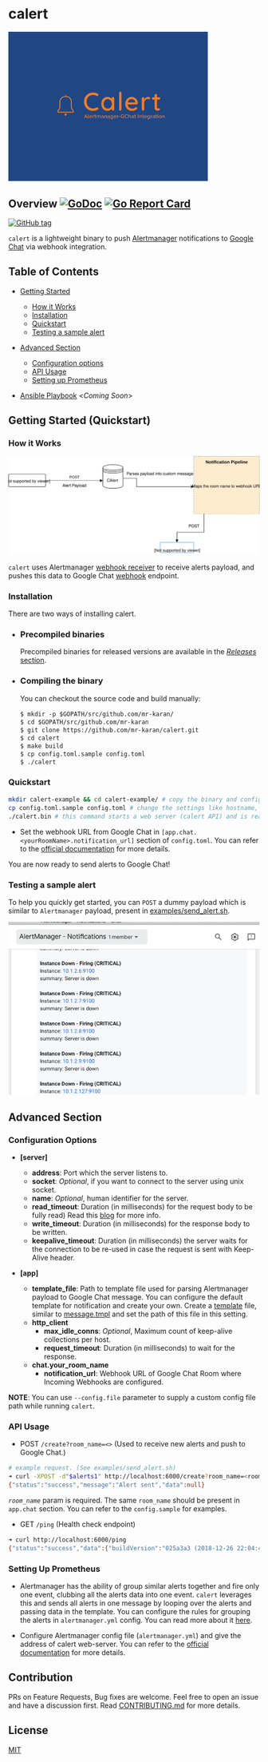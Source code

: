 # calert

<img src="images/logo.png" width="400">

## Overview [![GoDoc](https://godoc.org/github.com/mr-karan/calert?status.svg)](https://godoc.org/github.com/mr-karan/calert) [![Go Report Card](https://goreportcard.com/badge/github.com/mr-karan/calert)](https://goreportcard.com/report/github.com/mr-karan/calert)

[![GitHub tag](https://img.shields.io/github/tag/mr-karan/calert.svg)](https://github.com/mr-karan/calert/releases/)

`calert` is a lightweight binary to push [Alertmanager](https://github.com/prometheus/alertmanager) notifications to [Google Chat](http://chat.google.com) via webhook integration.

## Table of Contents

-   [Getting Started](#getting-started-quickstart)

    -   [How it Works](#how-it-works)
    -   [Installation](#installation)
    -   [Quickstart](#quickstart)
    -   [Testing a sample alert](#testing-a-sample-alert)

-   [Advanced Section](#advanced-section)

    -   [Configuration options](#configuation-options)
    -   [API Usage](#api-usage)
    -   [Setting up Prometheus](#setting-up-prometheus)

-   [Ansible Playbook](#ansible-playbook) <_Coming Soon_>

## Getting Started (Quickstart)

### How it Works

![](images/calert.svg)

`calert` uses Alertmanager [webhook receiver](https://prometheus.io/docs/alerting/configuration/#webhook_config) to receive alerts payload, and pushes this data to Google Chat [webhook](https://developers.google.com/hangouts/chat/how-tos/webhooks) endpoint.

### Installation

There are two ways of installing calert.

-   ### Precompiled binaries

    Precompiled binaries for released versions are available in the [_Releases_ section](https://github.com/mr-karan/calert/releases/).

-   ### Compiling the binary

    You can checkout the source code and build manually:

    ```
    $ mkdir -p $GOPATH/src/github.com/mr-karan/
    $ cd $GOPATH/src/github.com/mr-karan
    $ git clone https://github.com/mr-karan/calert.git
    $ cd calert
    $ make build
    $ cp config.toml.sample config.toml
    $ ./calert
    ```

### Quickstart

```sh
mkdir calert-example && cd calert-example/ # copy the binary and config.toml.sample in this folder
cp config.toml.sample config.toml # change the settings like hostname, address, google chat webhook url, timeouts etc in this file.
./calert.bin # this command starts a web server (calert API) and is ready to receive events from alertmanager
```

-   Set the webhook URL from Google Chat in `[app.chat.<yourRoomName>.notification_url]` section of `config.toml`. You can refer to the [official documentation](https://developers.google.com/hangouts/chat/quickstart/incoming-bot-python#step_1_register_the_incoming_webhook) for more details.

You are now ready to send alerts to Google Chat!

### Testing a sample alert

To help you quickly get started, you can `POST` a dummy payload which is similar to `Alertmanager` payload, present in [examples/send_alert.sh](examples/send_alert.sh).

![](images/gchat.png)

## Advanced Section

### Configuration Options

-   **[server]**

    -   **address**: Port which the server listens to.
    -   **socket**: _Optional_, if you want to connect to the server using unix socket.
    -   **name**: _Optional_, human identifier for the server.
    -   **read_timeout**: Duration (in milliseconds) for the request body to be fully read) Read this [blog](https://blog.cloudflare.com/the-complete-guide-to-golang-net-http-timeouts/) for more info.
    -   **write_timeout**: Duration (in milliseconds) for the response body to be written.
    -   **keepalive_timeout**: Duration (in milliseconds) the server waits for the connection to be re-used in case the request is sent with Keep-Alive header.

-   **[app]**

    -   **template_file**: Path to template file used for parsing Alertmanager payload to Google Chat message. You can configure the default template for notification and create your own. Create a [template](https://golang.org/pkg/text/template/) file, similar to [message.tmpl](message.tmpl) and set the path of this file in this setting.
    -   **http_client**
        -   **max_idle_conns**: _Optional_, Maximum count of keep-alive collections per host.
        -   **request_timeout**: Duration (in milliseconds) to wait for the response.
    -   **chat.your_room_name**
        -   **notification_url**: Webhook URL of Google Chat Room where Incoming Webhooks are configured.

**NOTE**: You can use `--config.file` parameter to supply a custom config file path while running `calert`.

### API Usage

-   POST `/create?room_name=<>` (Used to receive new alerts and push to Google Chat.)

```sh
# example request. (See examples/send_alert.sh)
➜ curl -XPOST -d"$alerts1" http://localhost:6000/create?room_name=<room> -i
{"status":"success","message":"Alert sent","data":null}
```

_`room_name`_ param is required. The same `room_name` should be present in `app.chat` section. You can refer to the `config.sample` for examples.

-   GET `/ping` (Health check endpoint)

```sh
➜ curl http://localhost:6000/ping
{"status":"success","data":{"buildVersion":"025a3a3 (2018-12-26 22:04:46 +0530)","buildDate":"2018-12-27 10:41:52","ping":"pong"}}
```

### Setting Up Prometheus

-   Alertmanager has the ability of group similar alerts together and fire only one event, clubbing all the alerts data into one event. `calert` leverages this and sends all alerts in one message by looping over the alerts and passing data in the template. You can configure the rules for grouping the alerts in `alertmanager.yml` config. You can read more about it [here](https://github.com/prometheus/docs/blob/master/content/docs/alerting/alertmanager.md#grouping).

*   Configure Alertmanager config file (`alertmanager.yml`) and give the address of calert web-server. You can refer to the [official documentation](https://prometheus.io/docs/alerting/configuration/#webhook_config) for more details.

## Contribution

PRs on Feature Requests, Bug fixes are welcome. Feel free to open an issue and have a discussion first. Read [CONTRIBUTING.md](CONTRIBUTING.md) for more details.

## License

[MIT](license)
